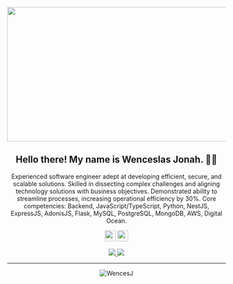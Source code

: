 <p align="center">
 <a href="https://bold.pro/my/wenceslas-jonah-240510172746">
    <img  width="750" height="310" src="https://i.ibb.co/Q9rsSjy/Screenshot-2024-05-18-at-12-04-22.png">
  </a>
</p>
<h2 align="center">Hello there! My name is Wenceslas Jonah. 👋🤓 </h1>
<p align="center">Experienced software engineer adept at developing efficient, secure, and scalable solutions. Skilled in dissecting complex challenges and aligning technology solutions with business objectives. Demonstrated ability to streamline processes, increasing operational efficiency by 30%.
Core competencies: Backend, JavaScript/TypeScript, Python, NestJS, ExpressJS, AdonisJS, Flask, MySQL, PostgreSQL, MongoDB, AWS, Digital Ocean.
</h3>

<p align="center"><a href="https://x.com/Wences_official"><img src="https://img.shields.io/badge/twitter-%231DA1F2.svg?&style=for-the-badge&logo=twitter&logoColor=white" height=25></a> <a href="https://www.linkedin.com/in/wenceslas-jonah-aa08371b1/"><img src="https://img.shields.io/badge/linkedin-%230077B5.svg?&style=for-the-badge&logo=linkedin&logoColor=white" height=25></a> 
</p>

<p align=center>
  <a href="https://github.com/WencesJ">
    <img src="https://badges.pufler.dev/visits/Terabyte17/Terabyte17?style=flat-square&color=black&logo=github">
  </a>
  <a href="https://github.com/WencesJ?tab=repositories">
    <img src="https://badges.pufler.dev/repos/Terabyte17?style=flat-square&color=black&logo=github">
  </a>
</p>
<hr>
<p align="center">
<!-- <img src="https://img.shields.io/badge/React-20232A?style=for-the-badge&logo=react&logoColor=61DAFB" /> <img src="https://img.shields.io/badge/Tailwind_CSS-38B2AC?style=for-the-badge&logo=tailwind-css&logoColor=white"/> <img src="https://img.shields.io/badge/Redux-593D88?style=for-the-badge&logo=redux&logoColor=white"/> <img src="https://img.shields.io/badge/html5%20-%23E34F26.svg?&style=for-the-badge&logo=html5&logoColor=white"/> <img src="https://img.shields.io/badge/css3%20-%231572B6.svg?&style=for-the-badge&logo=css3&logoColor=white"/> <img src="https://img.shields.io/badge/Vercel-000000?style=for-the-badge&logo=vercel&logoColor=white"/> <img src="https://img.shields.io/badge/eslint-3A33D1?style=for-the-badge&logo=eslint&logoColor=white"/> <img src="https://img.shields.io/badge/git%20-%23F05033.svg?&style=for-the-badge&logo=git&logoColor=white"/> <img src="https://img.shields.io/badge/github%20-%23121011.svg?&style=for-the-badge&logo=github&logoColor=white"/> -->
</p>


<p align=center><img align="center" src="https://github-readme-streak-stats.herokuapp.com/?user=WencesJ&" alt="WencesJ" /></p>
